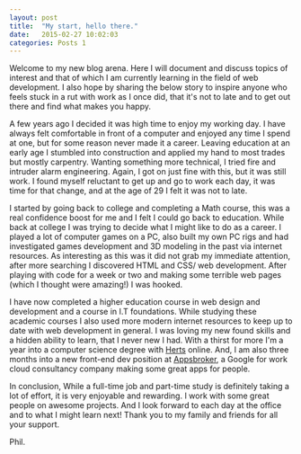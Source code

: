 ```yaml
---
layout: post
title:  "My start, hello there."
date:   2015-02-27 10:02:03
categories: Posts 1
---
```

Welcome to my new blog arena. Here I will document and discuss topics of interest and that of which I am currently learning in the field of web development. I also hope by sharing the below story to inspire anyone who feels stuck in a rut with work as I once did, that it's not to late and to get out there and find what makes you happy.

A few years ago I decided it was high time to enjoy my working day. I have always felt comfortable in front of a computer and enjoyed any time I spend at one, but for some reason never made it a career. Leaving education at an early age I stumbled into construction and applied my hand to most trades but mostly carpentry. Wanting something more technical, I tried fire and intruder alarm engineering. Again, I got on just fine with this, but it was still work. I found myself reluctant to get up and go to work each day, it was time for that change, and at the age of 29 I felt it was not to late.

I started by going back to college and completing a Math course, this was a real confidence boost for me and I felt I could go back to education. While back at college I was trying to decide what I might like to do as a career. I played a lot of computer games on a PC, also built my own PC rigs and had investigated games development and 3D modeling in the past via internet resources. As interesting as this was it did not grab my immediate attention, after more searching I discovered HTML and CSS/ web development. After playing with code for a week or two and making some terrible web pages (which I thought were amazing!) I was hooked.

I have now completed a higher education course in web design and development and a course in I.T foundations. While studying these academic courses I also used more modern internet resources to keep up to date with web development in general. I was loving my new found skills and a hidden ability to learn, that I never new I had. With a thirst for more I'm a year into a computer science degree with [Herts] online. And, I am also three months into a new front-end dev position at [Appsbroker], a Google for work cloud consultancy company making some great apps for people.

In conclusion,  While a full-time job and part-time study is definitely taking a lot of effort, it is very enjoyable and rewarding. I work with some great people on awesome projects. And I look forward to each day at the office and to what I might learn next! Thank you to my family and friends for all your support.

Phil.

[Herts]: http://www.herts.ac.uk/uhonline
[Appsbroker]: http://www.appsbroker.com/
